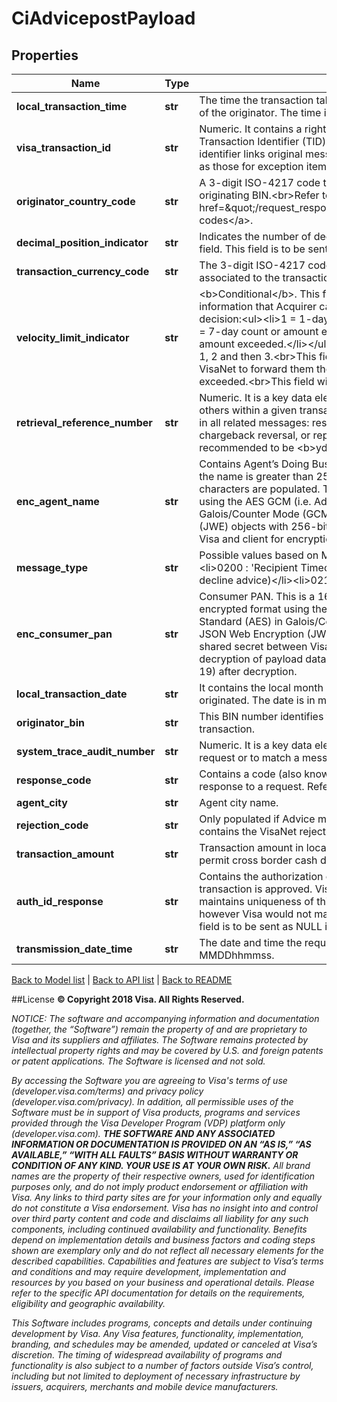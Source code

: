 # CiAdvicepostPayload

## Properties
Name | Type | Description | Notes
------------ | ------------- | ------------- | -------------
**local_transaction_time** | **str** | The time the transaction takes place, expressed in the local time of the originator. The time is in hhmmss format. | 
**visa_transaction_id** | **str** | Numeric. It contains a right-justified, VisaNet generated Transaction Identifier (TID) that is unique for each request. The identifier links original messages to subsequent messages, such as those for exception item processing and clearing record. | 
**originator_country_code** | **str** | A 3-digit ISO-4217 code that identifies the country of the originating BIN.&lt;br&gt;Refer to &lt;a href&#x3D;\&quot;/request_response_codes#currency_codes\&quot;&gt;ISO codes&lt;/a&gt;. | 
**decimal_position_indicator** | **str** | Indicates the number of decimal positions following the amount field. This field is to be sent as NULL if it is not populated. | 
**transaction_currency_code** | **str** | The 3-digit ISO-4217 code in this field reflects the currency associated to the transactionAmount field. | 
**velocity_limit_indicator** | **str** | &lt;b&gt;Conditional&lt;/b&gt;. This field contains the velocity limit related information that Acquirer can use in making the authorization decision:&lt;ul&gt;&lt;li&gt;1 &#x3D; 1-day count or amount exceeded.&lt;/li&gt;&lt;li&gt;2 &#x3D; 7-day count or amount exceeded.&lt;/li&gt;&lt;li&gt;3 &#x3D; 30-day count or amount exceeded.&lt;/li&gt;&lt;/ul&gt;The field is populated with priority of 1, 2 and then 3.&lt;br&gt;This field is sent if recipient has opted for VisaNet to forward them the OCT when a velocity limit has been exceeded.&lt;br&gt;This field will be sent as NULL if it is not populated. | [optional] 
**retrieval_reference_number** | **str** | Numeric. It is a key data element for matching a message to others within a given transaction set. The same number appears in all related messages: response, advice, reversal, chargeback, chargeback reversal, or representment. The format is recommended to be &lt;b&gt;ydddhhnnnnnn&lt;/b&gt;. | 
**enc_agent_name** | **str** | Contains Agent’s Doing Business as name (25 characters only). If the name is greater than 25 characters then the first 25 characters are populated. The field is sent in encrypted format using the AES GCM (i.e. Advanced Encryption Standard (AES) in Galois/Counter Mode (GCM)) algorithm for JSON Web Encryption (JWE) objects with 256-bit key (i.e. the shared secret between Visa and client for encryption and decryption of payload data). | 
**message_type** | **str** | Possible values based on Message Type Identifier are:&lt;br&gt;&lt;ul&gt;&lt;li&gt;0200 : &#39;Recipient Timeout&#39;&lt;/li&gt;&lt;li&gt;0220 : &#39;Advice&#39; (STIP decline advice)&lt;/li&gt;&lt;li&gt;0210 : &#39;Reject&#39; (VIP reject)&lt;/li&gt;&lt;/ul&gt; | 
**enc_consumer_pan** | **str** | Consumer PAN. This is a 16-digit PAN. The field is sent in encrypted format using the AES GCM (i.e. Advanced Encryption Standard (AES) in Galois/Counter Mode (GCM)) algorithm for JSON Web Encryption (JWE) objects with 256-bit key (i.e. the shared secret between Visa and client for encryption and decryption of payload data). The field data type will be string(16-19) after decryption. | 
**local_transaction_date** | **str** | It contains the local month and day on which the transaction was originated. The date is in mmdd format. | 
**originator_bin** | **str** | This BIN number identifies the originator of Cash-In payment transaction. | 
**system_trace_audit_number** | **str** | Numeric. It is a key data element used to match a response to its request or to match a message to others for a given transaction. | 
**response_code** | **str** | Contains a code (also known as &#39;Action Code&#39;) that defines the response to a request. Refer to actionCode | 
**agent_city** | **str** | Agent city name. | 
**rejection_code** | **str** | Only populated if Advice message type is ‘Reject’. This field contains the VisaNet rejection code. | 
**transaction_amount** | **str** | Transaction amount in local currency. mVisa program rules do not permit cross border cash deposit transactions. | 
**auth_id_response** | **str** | Contains the authorization code provided by the recipient when a transaction is approved. Visa recommends that recipient maintains uniqueness of this code for a given merchant PAN, however Visa would not maintain any checks for uniqueness. This field is to be sent as NULL if it is not populated. | [optional] 
**transmission_date_time** | **str** | The date and time the request was submitted to Visa. Format: MMDDhhmmss. | 

[Back to Model list](../README.md#documentation-for-models)   |   [Back to API list](../README.md#documentation-for-api-endpoints)   |   [Back to README](../README.md)



##License
**© Copyright 2018 Visa. All Rights Reserved.**

*NOTICE: The software and accompanying information and documentation (together, the “Software”) remain the property of
and are proprietary to Visa and its suppliers and affiliates. The Software remains protected by intellectual property
rights and may be covered by U.S. and foreign patents or patent applications. The Software is licensed and not sold.*

*By accessing the Software you are agreeing to Visa's terms of use (developer.visa.com/terms) and privacy policy (developer.visa.com/privacy).
In addition, all permissible uses of the Software must be in support of Visa products, programs and services provided
through the Visa Developer Program (VDP) platform only (developer.visa.com). **THE SOFTWARE AND ANY ASSOCIATED
INFORMATION OR DOCUMENTATION IS PROVIDED ON AN “AS IS,” “AS AVAILABLE,” “WITH ALL FAULTS” BASIS WITHOUT WARRANTY OR
CONDITION OF ANY KIND. YOUR USE IS AT YOUR OWN RISK.** All brand names are the property of their respective owners, used for identification purposes only, and do not imply
product endorsement or affiliation with Visa. Any links to third party sites are for your information only and equally
do not constitute a Visa endorsement. Visa has no insight into and control over third party content and code and disclaims
all liability for any such components, including continued availability and functionality. Benefits depend on implementation
details and business factors and coding steps shown are exemplary only and do not reflect all necessary elements for the
described capabilities. Capabilities and features are subject to Visa’s terms and conditions and may require development,
implementation and resources by you based on your business and operational details. Please refer to the specific
API documentation for details on the requirements, eligibility and geographic availability.*

*This Software includes programs, concepts and details under continuing development by Visa. Any Visa features,
functionality, implementation, branding, and schedules may be amended, updated or canceled at Visa’s discretion.
The timing of widespread availability of programs and functionality is also subject to a number of factors outside Visa’s control,
including but not limited to deployment of necessary infrastructure by issuers, acquirers, merchants and mobile device manufacturers.*
